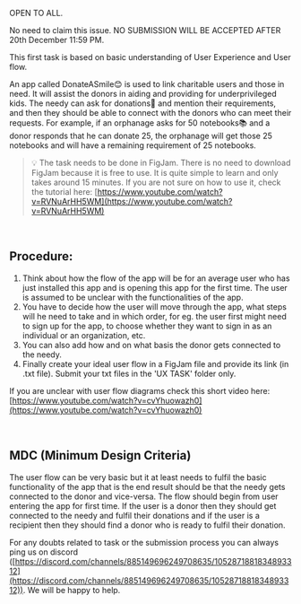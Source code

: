 OPEN TO ALL. 

No need to claim this issue.
NO SUBMISSION WILL BE ACCEPTED AFTER 20th December 11:59 PM.

This first task is based on basic understanding of User Experience and User flow. 

An app called DonateASmile😊 is used to link charitable users and those in need. It will assist the donors in aiding and providing for underprivileged kids. The needy can ask for donations💸 and mention their requirements, and then they should be able to connect with the donors who can meet their requests.
For example, if an orphanage asks for 50 notebooks📚 and a donor responds that he can donate 25, the orphanage will get those 25 notebooks and will have a remaining requirement of 25 notebooks.

> 💡 The task needs to be done in FigJam. There is no need to download FigJam because it is free to use. It is quite simple to learn and only takes around 15 minutes. If you are not sure on how to use it, check the tutorial here: [https://www.youtube.com/watch?v=RVNuArHH5WM](https://www.youtube.com/watch?v=RVNuArHH5WM)



</br>

## Procedure:

1. Think about how the flow of the app will be for an average user who has just installed this app and is opening this app for the first time. The user is assumed to be unclear with the functionalities of the app.
2. You have to decide how the user will move through the app, what steps will he need to take and in which order, for eg. the user first might need to sign up for the app, to choose whether they want to sign in as an individual or an organization, etc. 
3. You can also add how and on what basis the donor gets connected to the needy.
4. Finally create your ideal user flow in a FigJam file and provide its link (in .txt file). Submit your txt files in the 'UX TASK' folder only.

If you are unclear with user flow diagrams check this short video here: [https://www.youtube.com/watch?v=cvYhuowazh0](https://www.youtube.com/watch?v=cvYhuowazh0) 

</br>

## MDC (Minimum Design Criteria)

The user flow can be very basic but it at least needs to fulfil the basic functionality of the app that is the end result should be that the needy gets connected to the donor and vice-versa. The flow should begin from user entering the app for first time. If the user is a donor then they should get connected to the needy and fulfil their donations and if the user is a recipient then they should find a donor who is ready to fulfil their donation.

For any doubts related to task or the submission process you can always ping us on discord ([https://discord.com/channels/885149696249708635/1052871881834893312](https://discord.com/channels/885149696249708635/1052871881834893312)). We will be happy to help.
